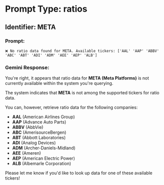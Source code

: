 # Prompt Type: ratios
## Identifier: META

### Prompt:
```
❌ No ratio data found for META. Available tickers: ['AAL' 'AAP' 'ABBV' 'ABC' 'ABT' 'ADI' 'ADM' 'AEE' 'AEP' 'ALB']
```

### Gemini Response:
You're right, it appears that ratio data for **META (Meta Platforms)** is not currently available within the system you're querying.

The system indicates that **META** is not among the supported tickers for ratio data.

You can, however, retrieve ratio data for the following companies:

*   **AAL** (American Airlines Group)
*   **AAP** (Advance Auto Parts)
*   **ABBV** (AbbVie)
*   **ABC** (AmerisourceBergen)
*   **ABT** (Abbott Laboratories)
*   **ADI** (Analog Devices)
*   **ADM** (Archer-Daniels-Midland)
*   **AEE** (Ameren)
*   **AEP** (American Electric Power)
*   **ALB** (Albemarle Corporation)

Please let me know if you'd like to look up data for one of these available tickers!
